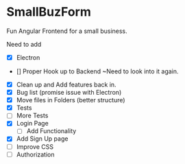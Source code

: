 # SmallBuzForm
Fun Angular Frontend for a small business.

Need to add 
- [X] Electron
- [] Proper Hook up to Backend  ~Need to look into it again.
- [X] Clean up and Add features back in.
- [X] Bug list (promise issue with Electron)
- [X] Move files in Folders (better structure)
- [X] Tests
- [ ] More Tests
- [X] Login Page
    - [ ] Add Functionality
- [X] Add Sign Up page
- [ ] Improve CSS
- [ ]  Authorization
